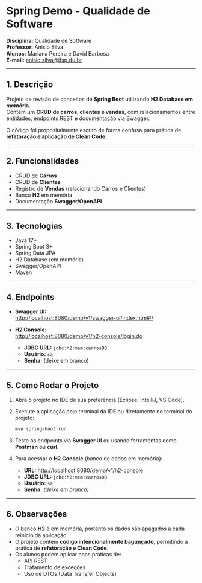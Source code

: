 # Spring Demo - Qualidade de Software

**Disciplina:** Qualidade de Software  
**Professor:** Anisio Silva  
**Alunos:** Mariana Pereira e David Barbosa                                                          
**E-mail:** [anisio.silva@ifsp.du.br](mailto:anisio.silva@ifsp.du.br)

---

## 1. Descrição

Projeto de revisão de conceitos de **Spring Boot** utilizando **H2 Database em memória**.  
Contém um **CRUD de carros, clientes e vendas**, com relacionamentos entre entidades, endpoints REST e documentação via Swagger.

O código foi propositalmente escrito de forma confusa para prática de **refatoração e aplicação de Clean Code**.

---

## 2. Funcionalidades

* CRUD de **Carros**  
* CRUD de **Clientes**  
* Registro de **Vendas** (relacionando Carros e Clientes)  
* Banco **H2** em memória  
* Documentação **Swagger/OpenAPI**

---

## 3. Tecnologias

* Java 17+  
* Spring Boot 3+  
* Spring Data JPA  
* H2 Database (em memória)  
* Swagger/OpenAPI  
* Maven

---

## 4. Endpoints

* **Swagger UI:**  
  [http://localhost:8080/demo/v1/swagger-ui/index.html#/](http://localhost:8080/demo/v1/swagger-ui/index.html#/)

* **H2 Console:**  
  [http://localhost:8080/demo/v1/h2-console/login.do](http://localhost:8080/demo/v1/h2-console/login.do)  

  * **JDBC URL:** `jdbc:h2:mem:carrosDB`  
  * **Usuário:** `sa`  
  * **Senha:** (deixe em branco)

---

## 5. Como Rodar o Projeto

1.  Abra o projeto no IDE de sua preferência (Eclipse, IntelliJ, VS Code).
2.  Execute a aplicação pelo terminal da IDE ou diretamente no terminal do projeto:

    ```bash
    mvn spring-boot:run
    ```

3.  Teste os endpoints via **Swagger UI** ou usando ferramentas como **Postman** ou **curl**.
4.  Para acessar o **H2 Console** (banco de dados em memória):
    *   **URL:** [http://localhost:8080/demo/v1/h2-console](http://localhost:8080/demo/v1/h2-console)
    *   **JDBC URL:** `jdbc:h2:mem:carrosDB`
    *   **Usuário:** `sa`
    *   **Senha:** *(deixe em branco)*

---

## 6. Observações

*   O banco **H2** é em memória, portanto os dados são apagados a cada reinício da aplicação.
*   O projeto contém **código intencionalmente bagunçado**, permitindo a prática de **refatoração e Clean Code**.
*   Os alunos podem aplicar boas práticas de:
    *   API REST
    *   Tratamento de exceções
    *   Uso de DTOs (Data Transfer Objects)




